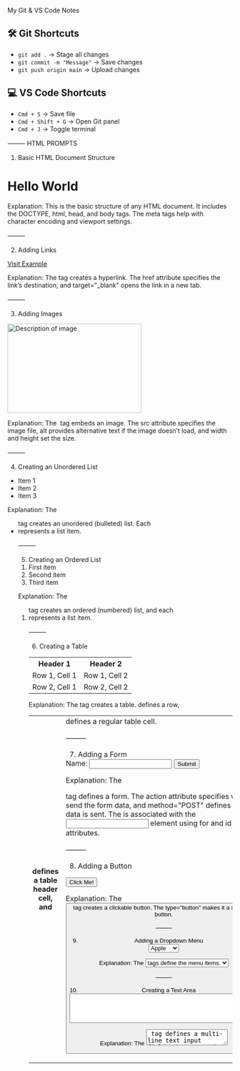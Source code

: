 My Git & VS Code Notes

## 🛠 Git Shortcuts
- `git add .` → Stage all changes
- `git commit -m "Message"` → Save changes
- `git push origin main` → Upload changes

## 💻 VS Code Shortcuts
- `Cmd + S` → Save file
- `Cmd + Shift + G` → Open Git panel
- `Cmd + J` → Toggle terminal

⸻ HTML PROMPTS

1. Basic HTML Document Structure

<!DOCTYPE html>
<html lang="en">
<head>
  <meta charset="UTF-8">
  <meta name="viewport" content="width=device-width, initial-scale=1.0">
  <title>Document</title>
</head>
<body>
  <h1>Hello World</h1>
</body>
</html>

Explanation: This is the basic structure of any HTML document. It includes the DOCTYPE, html, head, and body tags. The meta tags help with character encoding and viewport settings.

⸻

2. Adding Links

<a href="https://www.example.com" target="_blank">Visit Example</a>

Explanation: The <a> tag creates a hyperlink. The href attribute specifies the link’s destination, and target="_blank" opens the link in a new tab.

⸻

3. Adding Images

<img src="image.jpg" alt="Description of image" width="300" height="200">

Explanation: The <img> tag embeds an image. The src attribute specifies the image file, alt provides alternative text if the image doesn’t load, and width and height set the size.

⸻

4. Creating an Unordered List

<ul>
  <li>Item 1</li>
  <li>Item 2</li>
  <li>Item 3</li>
</ul>

Explanation: The <ul> tag creates an unordered (bulleted) list. Each <li> represents a list item.

⸻

5. Creating an Ordered List

<ol>
  <li>First item</li>
  <li>Second item</li>
  <li>Third item</li>
</ol>

Explanation: The <ol> tag creates an ordered (numbered) list, and each <li> represents a list item.

⸻

6. Creating a Table

<table>
  <tr>
    <th>Header 1</th>
    <th>Header 2</th>
  </tr>
  <tr>
    <td>Row 1, Cell 1</td>
    <td>Row 1, Cell 2</td>
  </tr>
  <tr>
    <td>Row 2, Cell 1</td>
    <td>Row 2, Cell 2</td>
  </tr>
</table>

Explanation: The <table> tag creates a table. <tr> defines a row, <th> defines a table header cell, and <td> defines a regular table cell.

⸻

7. Adding a Form

<form action="/submit" method="POST">
  <label for="name">Name:</label>
  <input type="text" id="name" name="name">
  <input type="submit" value="Submit">
</form>

Explanation: The <form> tag defines a form. The action attribute specifies where to send the form data, and method="POST" defines how the data is sent. The <label> is associated with the <input> element using for and id attributes.

⸻

8. Adding a Button

<button type="button">Click Me!</button>

Explanation: The <button> tag creates a clickable button. The type="button" makes it a standard button.

⸻

9. Adding a Dropdown Menu

<select name="fruit" id="fruit">
  <option value="apple">Apple</option>
  <option value="banana">Banana</option>
  <option value="orange">Orange</option>
</select>

Explanation: The <select> tag creates a dropdown menu, and <option> tags define the menu items.

⸻

10. Creating a Text Area

<textarea name="message" rows="4" cols="50"></textarea>

Explanation: The <textarea> tag defines a multi-line text input field. The rows and cols attributes define the size of the text area.

⸻

11. Using the div Element for Grouping

<div class="container">
  <p>This is a paragraph inside a div.</p>
</div>

Explanation: The <div> tag is a generic container used to group elements together, often used for styling or structuring purposes.

⸻

12. Using the span Element for Inline Grouping

<p>This is <span class="highlight">highlighted text</span> in a paragraph.</p>

Explanation: The <span> tag is used to group inline elements, typically for styling purposes.

⸻

13. Adding a Meta Tag for Character Set

<meta charset="UTF-8">

Explanation: This meta tag defines the character encoding for the document. UTF-8 supports most characters from different languages.

⸻

14. Adding a Video

<video width="320" height="240" controls>
  <source src="movie.mp4" type="video/mp4">
  Your browser does not support the video tag.
</video>

Explanation: The <video> tag embeds a video. The controls attribute adds video controls like play/pause. The <source> tag specifies the video file and format.

⸻

15. Adding an Audio File

<audio controls>
  <source src="audio.mp3" type="audio/mp3">
  Your browser does not support the audio element.
</audio>

Explanation: The <audio> tag embeds an audio file. The controls attribute adds playback controls, and the <source> tag specifies the audio file and format.

⸻

16. Creating a Link to an Email

<a href="mailto:someone@example.com">Send Email</a>

Explanation: The mailto: link opens the user’s email client with the specified email address.

⸻

17. Creating an Input for a Password

<input type="password" id="password" name="password">

Explanation: The type="password" makes the input field hide the characters entered (useful for sensitive data like passwords).

⸻

18. Adding a Checkbox

<input type="checkbox" id="subscribe" name="subscribe" value="yes">
<label for="subscribe">Subscribe to newsletter</label>

Explanation: The <input type="checkbox"> creates a checkbox. The <label> tag is used to associate text with the checkbox.

⸻

19. Adding a Radio Button

<input type="radio" id="male" name="gender" value="male">
<label for="male">Male</label>
<input type="radio" id="female" name="gender" value="female">
<label for="female">Female</label>

Explanation: The <input type="radio"> creates a radio button, which allows a user to select one option from a set. The name attribute groups the radio buttons.

⸻

20. Adding a Hidden Element

<input type="hidden" name="user_id" value="12345">

Explanation: The <input type="hidden"> creates a hidden input field, typically used to pass data without showing it to the user.

⸻

Now, you should be able to copy and paste this into your notes.md without any issues.

⸻ CSS PROMPTS

Here’s a list of essential CSS prompts for beginners, with a short explanation of what each does. These will cover the basics and help you build your foundational understanding of CSS for styling your HTML documents.

⸻

1. Basic CSS Structure

selector {
  property: value;
}

Explanation: This is the basic structure of a CSS rule. A selector targets an HTML element, and a property defines what aspect of the element you want to style (like color, size, or margin), with the value being the specific styling.

⸻

2. Styling Text Color

p {
  color: blue;
}

Explanation: This will set the text color of all <p> elements to blue. You can use color names (like blue), hex codes (#0000FF), RGB values (rgb(0, 0, 255)), and more.

⸻

3. Styling Background Color

body {
  background-color: lightgray;
}

Explanation: This sets the background color of the entire page (<body>) to light gray. Background colors can be applied to almost any element.

⸻

4. Font Size

h1 {
  font-size: 2em;
}

Explanation: This changes the font size of all <h1> elements to twice the default font size. You can use units like px, em, rem, %, etc.

⸻

5. Font Family

body {
  font-family: Arial, sans-serif;
}

Explanation: This defines the font family for the text in the body of the webpage. It tries to use “Arial” first, and if unavailable, it falls back to the generic sans-serif font.

⸻

6. Font Weight

strong {
  font-weight: bold;
}

Explanation: The font-weight property is used to set the thickness of the text. Here, it makes text inside <strong> tags bold.

⸻

7. Text Alignment

h1 {
  text-align: center;
}

Explanation: This aligns the text inside <h1> elements to the center. You can also use left, right, or justify.

⸻

8. Line Height

p {
  line-height: 1.5;
}

Explanation: This property adjusts the vertical space between lines of text. Here, it sets the line height of <p> elements to 1.5 times the font size.

⸻

9. Text Decoration

a {
  text-decoration: underline;
}

Explanation: This adds an underline to all <a> (anchor/link) elements. You can also use none, line-through, or overline.

⸻

10. Margin

div {
  margin: 20px;
}

Explanation: The margin property creates space around elements. Here, a margin of 20px is applied to all <div> elements.

⸻

11. Padding

div {
  padding: 15px;
}

Explanation: The padding property adds space inside an element, between the content and the border. Here, it adds 15px of padding to all <div> elements.

⸻

12. Width and Height

img {
  width: 100%;
  height: auto;
}

Explanation: This makes the image (<img>) fill the width of its container (100% of its parent’s width), while the height adjusts automatically to maintain the aspect ratio.

⸻

13. Borders

div {
  border: 2px solid black;
}

Explanation: This applies a 2px solid black border to all <div> elements. You can adjust the width, style (solid, dashed, dotted), and color.

⸻

14. Box Model

div {
  box-sizing: border-box;
}

Explanation: The box-sizing property defines how the total width and height of an element are calculated. border-box includes padding and borders in the element’s width and height.

⸻

15. Display Property

div {
  display: block;
}

Explanation: The display property defines how an element is displayed. block makes the element a block-level element (taking up the full width). You can also use inline, inline-block, flex, grid, etc.

⸻

16. Positioning (Static, Relative, Absolute, Fixed)

div {
  position: relative;
  top: 10px;
  left: 20px;
}

Explanation: The position property specifies how an element is positioned. relative positions an element relative to its normal position. Other values include absolute, fixed, and sticky.

⸻

17. Flexbox Layout

.container {
  display: flex;
  justify-content: center;
  align-items: center;
}

Explanation: Flexbox is a layout model that allows you to easily align and distribute space among items within a container. Here, it centers content both horizontally and vertically.

⸻

18. CSS Grid Layout

.container {
  display: grid;
  grid-template-columns: repeat(3, 1fr);
}

Explanation: CSS Grid is another layout model for creating complex, two-dimensional layouts. Here, it creates a grid with 3 equal-width columns.

⸻

19. Hover Effects

button:hover {
  background-color: lightblue;
}

Explanation: The :hover pseudo-class applies styles when an element is hovered over. Here, it changes the background color of a <button> when you hover over it.

⸻

20. Opacity

div {
  opacity: 0.5;
}

Explanation: The opacity property defines the transparency of an element. 0 is completely transparent, and 1 is fully opaque.

⸻

21. Transitions

button {
  transition: background-color 0.3s ease;
}
button:hover {
  background-color: lightblue;
}

Explanation: The transition property allows you to change property values smoothly over time. Here, the background color changes over 0.3 seconds when you hover over the button.

⸻

22. CSS Variables

:root {
  --primary-color: blue;
}

h1 {
  color: var(--primary-color);
}

Explanation: CSS variables (--variable-name) allow you to define reusable values. The :root selector targets the highest level (global), and var(--primary-color) accesses the variable.

⸻

23. Text Shadow

h1 {
  text-shadow: 2px 2px 5px gray;
}

Explanation: The text-shadow property adds a shadow to text. The values represent the horizontal and vertical shadow offsets, blur radius, and color.

⸻

24. Box Shadow

div {
  box-shadow: 10px 10px 20px rgba(0, 0, 0, 0.1);
}

Explanation: The box-shadow property adds a shadow to an element’s box. The values define the shadow’s offset, blur radius, spread, and color.

⸻

25. Overflow

div {
  overflow: hidden;
}

Explanation: The overflow property controls what happens if content overflows an element’s box. Common values are visible, hidden, scroll, and auto.

⸻

These CSS prompts will cover a lot of the basics you’ll need to style a webpage effectively. Once you’re comfortable with these, you can start exploring more advanced concepts like animations, responsive design, and custom properties.

